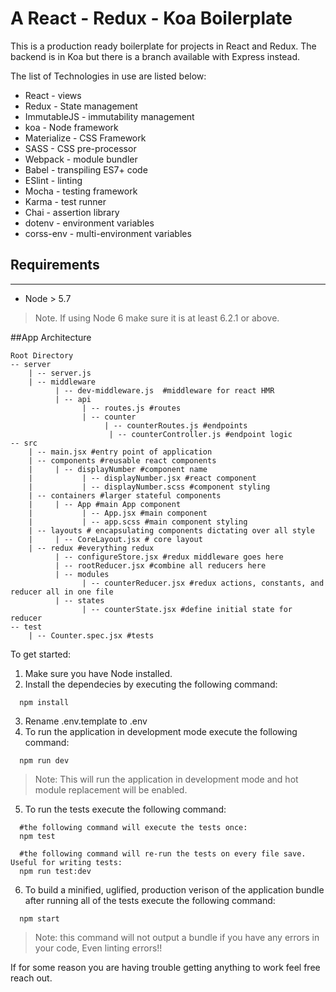 # A React - Redux - Koa Boilerplate

This is a production ready boilerplate for projects in React and Redux.
The backend is in Koa but there is a branch available with Express instead.

The list of Technologies in use are listed below:
  * React - views
  * Redux - State management
  * ImmutableJS - immutability management
  * koa - Node framework
  * Materialize - CSS Framework
  * SASS - CSS pre-processor
  * Webpack - module bundler
  * Babel - transpiling ES7+ code
  * ESlint - linting
  * Mocha - testing framework
  * Karma - test runner
  * Chai - assertion library
  * dotenv - environment variables
  * corss-env - multi-environment variables

## Requirements

---

* Node > 5.7

> Note. If using Node 6 make sure it is at least 6.2.1 or above.


##App Architecture

```
Root Directory
-- server
    | -- server.js
    | -- middleware
          | -- dev-middleware.js  #middleware for react HMR
          | -- api
                | -- routes.js #routes
                | -- counter
                     | -- counterRoutes.js #endpoints
                      | -- counterController.js #endpoint logic
-- src
    | -- main.jsx #entry point of application
    | -- components #reusable react components
    |     | -- displayNumber #component name
    |           | -- displayNumber.jsx #react component
    |           | -- displayNumber.scss #component styling
    | -- containers #larger stateful components
    |     | -- App #main App component
    |           | -- App.jsx #main component
    |           | -- app.scss #main component styling
    | -- layouts # encapsulating components dictating over all style
    |     | -- CoreLayout.jsx # core layout
    | -- redux #everything redux
          | -- configureStore.jsx #redux middleware goes here
          | -- rootReducer.jsx #combine all reducers here
          | -- modules
                | -- counterReducer.jsx #redux actions, constants, and reducer all in one file
          | -- states
                | -- counterState.jsx #define initial state for reducer
-- test
    | -- Counter.spec.jsx #tests

```

To get started:


1. Make sure you have Node installed.
2. Install the dependecies by executing the following command:

  ```shell
    npm install
  ```

3. Rename .env.template to .env
4. To run the application in development mode execute the following command:

  ```shell
    npm run dev
  ```

  >Note: This will run the application in development mode and hot module replacement will be enabled.

5. To run the tests execute the following command:
  ```shell
    #the following command will execute the tests once:
    npm test

    #the following command will re-run the tests on every file save. Useful for writing tests:
    npm run test:dev
  ```
6. To build a minified, uglified, production verison of the application bundle after running all of the tests execute the following command:

  ```shell
    npm start
  ```

  >Note: this command will not output a bundle if you have any errors in your code, Even linting errors!!

If for some reason you are having trouble getting anything to work feel free reach out.
